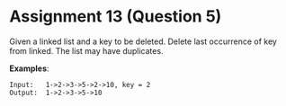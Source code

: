 # Assignment 13 (Question 5)

Given a linked list and a key to be deleted. Delete last occurrence of key from linked. The list may have duplicates.

**Examples**:

```
Input:   1->2->3->5->2->10, key = 2
Output:  1->2->3->5->10
```